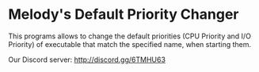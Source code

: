 # Melody's Default Priority Changer
This programs allows to change the default priorities (CPU Priority and I/O Priority) of executable that match the specified name, when starting them.

Our Discord server: http://discord.gg/6TMHU63
